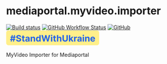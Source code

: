 # mediaportal.myvideo.importer
[![Build status](https://ci.appveyor.com/api/projects/status/l1b2t1str4f9b88c/branch/master?svg=true)](https://ci.appveyor.com/project/andrewjswan79536/mediaportal-myvideo-importer/branch/master)
[![GitHub Workflow Status](https://img.shields.io/github/actions/workflow/status/andrewjswan/mediaportal-myvideo-importer/build.yml?logo=github)](https://github.com/andrewjswan/mediaportal-myvideo-importer/actions)
[![GitHub](https://img.shields.io/github/license/andrewjswan/mediaportal-myvideo-importer?color=blue)](https://github.com/andrewjswan/mediaportal-myvideo-importer/blob/master/LICENSE)
[![StandWithUkraine](https://raw.githubusercontent.com/vshymanskyy/StandWithUkraine/main/badges/StandWithUkraine.svg)](https://github.com/vshymanskyy/StandWithUkraine/blob/main/docs/README.md)

MyVideo Importer for Mediaportal
